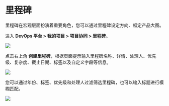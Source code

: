 # 里程碑

里程碑在宏观层面扮演着重要角色，您可以通过里程碑设定方向、框定产品大图。

进入 **DevOps 平台 > 我的项目 > 项目协同 > 里程碑**。

![](https://terminus-paas.oss-cn-hangzhou.aliyuncs.com/paas-doc/2021/08/23/55220cad-8655-4e99-8274-94446cb2cbbb.png)

点击右上角 **创建里程碑**，根据页面提示输入里程碑名称、详情、处理人、优先级、复杂度、截止日期、标签以及自定义字段等信息。

![](https://terminus-paas.oss-cn-hangzhou.aliyuncs.com/paas-doc/2021/08/23/d8c32946-dbea-40ef-8989-62175f9d3109.png)

您可以通过年份、标签、优先级和处理人过滤筛选里程碑，也可以输入标题进行模糊匹配。

![](https://terminus-paas.oss-cn-hangzhou.aliyuncs.com/paas-doc/2021/08/23/0b11a506-4e9c-4671-86db-30ddc3eceab7.png)
